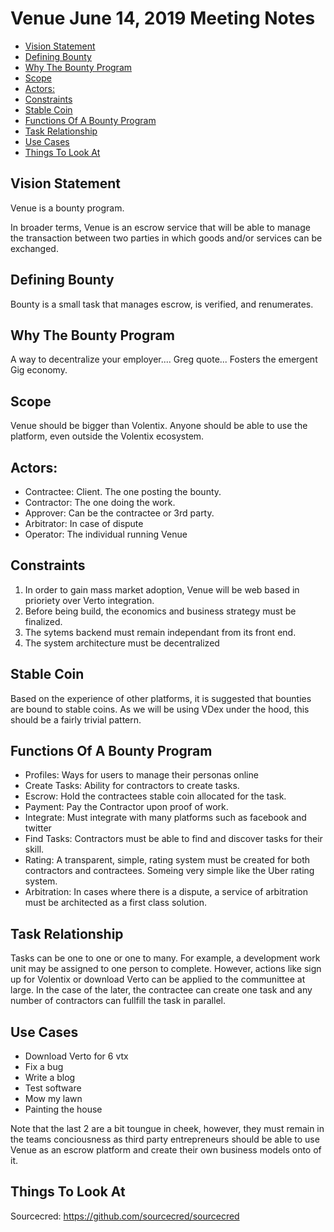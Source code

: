 # Venue June 14, 2019 Meeting Notes

  * [Vision Statement](#vision-statement)
  * [Defining Bounty](#defining-bounty)
  * [Why The Bounty Program](#why-the-bounty-program)
  * [Scope](#scope)
  * [Actors:](#actors)
  * [Constraints](#constraints)
  * [Stable Coin](#stable-coin)
  * [Functions Of A Bounty Program](#functions-of-a-bounty-program)
  * [Task Relationship](#task-relationship)
  * [Use Cases](#use-cases)
  * [Things To Look At](#things-to-look-at)

## Vision Statement 
Venue is a bounty program.

In broader terms, Venue is an escrow service that will be able to manage the transaction between two parties in which goods and/or services can be exchanged.

## Defining Bounty

Bounty is a small task that manages escrow, is verified, and renumerates.

## Why The Bounty Program

A way to decentralize your employer.... Greg quote... Fosters the emergent Gig economy.

## Scope

Venue should be bigger than Volentix. Anyone should be able to use the platform, even outside the Volentix ecosystem.

## Actors:
 - Contractee: Client. The one posting the bounty.
 - Contractor: The one doing the work.
 - Approver: Can be the contractee or 3rd party.
 - Arbitrator: In case of dispute
 - Operator: The individual running Venue

## Constraints

1. In order to gain mass market adoption, Venue will be web based in prioriety over Verto integration.
2. Before being build, the economics and business strategy must be finalized.
3. The sytems backend must remain independant from its front end.
4. The system architecture must be decentralized

## Stable Coin

Based on the experience of other platforms, it is suggested that bounties are bound to stable coins. As we will be using VDex under the hood, this should be a fairly trivial pattern.

## Functions Of A Bounty Program

  - Profiles: Ways for users to manage their personas online
  - Create Tasks: Ability for contractors to create tasks.
  - Escrow: Hold the contractees stable coin allocated for the task.
  - Payment: Pay the Contractor upon proof of work.
  - Integrate: Must integrate with many platforms such as facebook and twitter
  - Find Tasks: Contractors must be able to find and discover tasks for their skill.
  - Rating: A transparent, simple, rating system must be created for both contractors and contractees. Someing very simple like the Uber rating system.
  - Arbitration: In cases where there is a dispute, a service of arbitration must be architected as a first class solution.

## Task Relationship

Tasks can be one to one or one to many. For example, a development work unit may be assigned to one person to complete. However, actions like sign up for Volentix or download Verto can be applied to the communittee at large. In the case of the later, the contractee can create one task and any number of contractors can fullfill the task in parallel.

## Use Cases

- Download Verto for 6 vtx
- Fix a bug
- Write a blog
- Test software
- Mow my lawn
- Painting the house

Note that the last 2 are a bit toungue in cheek, however, they must remain in the teams conciousness as third party entrepreneurs should be able to use Venue as an escrow platform and create their own business models onto of it.

## Things To Look At

Sourcecred: https://github.com/sourcecred/sourcecred